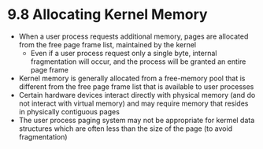 # 9.8 Allocating Kernel Memory

* When a user process requests additional memory, pages are allocated from the free page frame list, maintained by the kernel
  * Even if a user process request only a single byte, internal fragmentation will occur, and the process will be granted an entire page frame
* Kernel memory is generally allocated from a free-memory pool that is different from the free page frame list that is available to user processes
* Certain hardware devices interact directly with physical memory (and do not interact with virtual memory) and may require memory that resides in physically contiguous pages
* The user process paging system may not be appropriate for kermel data structures which are often less than the size of the page (to avoid fragmentation)
